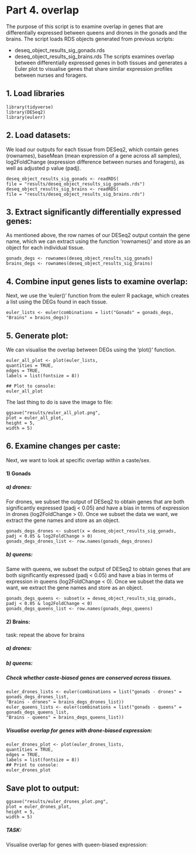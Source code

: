 # Part 4. overlap
The purpose of this script is to examine overlap in genes that are differentially expressed between queens and
drones in the gonads and the brains.
The script loads RDS objects generated from previous scripts:
- deseq_object_results_sig_gonads.rds
- deseq_object_results_sig_brains.rds
The scripts examines overlap between differentially expressed genes in both tissues and generates a Euler plot
to visualise genes that share similar expression profiles between nurses and foragers.

## 1. Load libraries
```
library(tidyverse)
library(DESeq2)
library(eulerr)
```

## 2. Load datasets:
We load our outputs for each tissue from DESeq2, which contain genes (rownames), baseMean (mean
expression of a gene across all samples), log2FoldChange (expression difference between nurses and foragers),
as well as adjusted p value (padj).
```
deseq_object_results_sig_gonads <- readRDS(
file = "results/deseq_object_results_sig_gonads.rds")
deseq_object_results_sig_brains <- readRDS(
file = "results/deseq_object_results_sig_brains.rds")
```

## 3. Extract significantly differentially expressed genes:
As mentioned above, the row names of our DESeq2 output contain the gene name, which we can extract
using the function ‘rownames()’ and store as an object for each individual tissue.
```
gonads_degs <- rownames(deseq_object_results_sig_gonads)
brains_degs <- rownames(deseq_object_results_sig_brains)
```

## 4. Combine input genes lists to examine overlap:
Next, we use the ‘euler()’ function from the eulerr R package, which creates a list using the DEGs found in each tissue.
```
euler_lists <- euler(combinations = list("Gonads" = gonads_degs,
"Brains" = brains_degs))
```


## 5. Generate plot:
We can visualise the overlap between DEGs using the ‘plot()’ function.
```
euler_all_plot <- plot(euler_lists,
quantities = TRUE,
edges = TRUE,
labels = list(fontsize = 8))

## Plot to console:
euler_all_plot
```

The last thing to do is save the image to file:
```
ggsave("results/euler_all_plot.png",
plot = euler_all_plot,
height = 5,
width = 5)

```

## 6. Examine changes per caste:
Next, we want to look at specific overlap within a caste/sex.

#### 1) Gonads
##### a) drones:
For drones, we subset the output of DESeq2 to obtain genes that are both significantly expressed (padj < 0.05) and have a bias in terms of expression in drones (log2FoldChange > 0).
Once we subset the data we want, we extract the gene names and store as an object.
```
gonads_degs_drones <- subset(x = deseq_object_results_sig_gonads,
padj < 0.05 & log2FoldChange > 0)
gonads_degs_drones_list <- row.names(gonads_degs_drones)
```

##### b) queens:
Same with queens, we subset the output of DESeq2 to obtain genes that are both significantly expressed
(padj < 0.05) and have a bias in terms of expression in queens (log2FoldChange < 0).
Once we subset the data we want, we extract the gene names and store as an object.
```
gonads_degs_queens <- subset(x = deseq_object_results_sig_gonads,
padj < 0.05 & log2FoldChange < 0)
gonads_degs_queens_list <- row.names(gonads_degs_queens)
```

#### 2) Brains:
task: repeat the above for brains
##### a) drones:
##### b) queens:


##### Check whether caste-biased genes are conserved across tissues.
```
euler_drones_lists <- euler(combinations = list("gonads - drones" = gonads_degs_drones_list,
"Brains - drones" = brains_degs_drones_list))
euler_queens_lists <- euler(combinations = list("gonads - queens" = gonads_degs_queens_list,
"Brains - queens" = brains_degs_queens_list))
```
##### Visualise overlap for genes with drone-biased expression:
```
euler_drones_plot <- plot(euler_drones_lists,
quantities = TRUE,
edges = TRUE,
labels = list(fontsize = 8))
## Print to console:
euler_drones_plot
```

## Save plot to output:
```
ggsave("results/euler_drones_plot.png",
plot = euler_drones_plot,
height = 5,
width = 5)
```

##### TASK:
Visualise overlap for genes with queen-biased expression:
